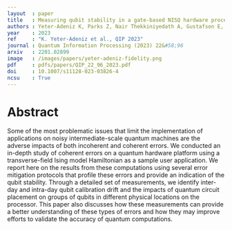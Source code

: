 ```yaml
---
layout  : paper
title   : Measuring qubit stability in a gate-based NISQ hardware processor
authors : Yeter-Adeniz K, Parks Z, Nair Thekkiniyedath A, Gustafson E, Kemper AF, Pooser RC, Meurice Y, Dreher P
year    : 2023
ref     : "K. Yeter-Adeniz et al., QIP 2023"
journal : Quantum Information Processing (2023) 22&#58;96
arxiv   : 2201.02899
image   : /images/papers/yeter-adeniz-fidelity.png
pdf     : pdfs/papers/QIP_22_96_2023.pdf
doi     : 10.1007/s11128-023-03826-4
ncsu    : True
---
```


# Abstract
Some of the most problematic issues that limit the implementation of applications on noisy intermediate-scale quantum machines are the adverse impacts of both incoherent and coherent errors. We conducted an in-depth study of coherent errors on a quantum hardware platform using a transverse-field Ising model Hamiltonian as a sample user application. We report here on the results from these computations using several error mitigation protocols that profile these errors and provide an indication of the qubit stability. Through a detailed set of measurements, we identify inter-day and intra-day qubit calibration drift and the impacts of quantum circuit placement on groups of qubits in different physical locations on the processor. This paper also discusses how these measurements can provide a better understanding of these types of errors and how they may improve efforts to validate the accuracy of quantum computations.
